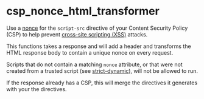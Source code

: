 # csp_nonce_html_transformer

Use a [nonce](https://content-security-policy.com/nonce/) for the `script-src`
directive of your Content Security Policy (CSP) to help prevent
[cross-site scripting (XSS)](https://developer.mozilla.org/en-US/docs/Web/Security/Types_of_attacks#cross-site_scripting_xss)
attacks.

This functions takes a response and will add a header and transforms the HTML
response body to contain a unique nonce on every request.

Scripts that do not contain a matching `nonce` attribute, or that were not
created from a trusted script (see
[strict-dynamic](https://content-security-policy.com/strict-dynamic/)), will not
be allowed to run.

If the response already has a CSP, this will merge the directives it generates
with your the directives.
